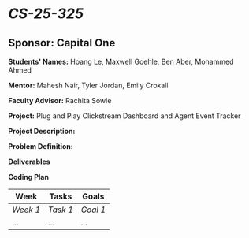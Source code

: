 # *CS-25-325*
## **Sponsor:** Capital One

**Students' Names:** Hoang Le, Maxwell Goehle, Ben Aber, Mohammed Ahmed

**Mentor:** Mahesh Nair, Tyler Jordan, Emily Croxall

**Faculty Advisor:** Rachita Sowle

**Project:** Plug and Play Clickstream Dashboard and Agent Event Tracker

**Project Description:**

**Problem Definition:**

**Deliverables**

**Coding Plan**

| Week | Tasks | Goals |
|------|-------|-------|
| _Week 1_ | _Task 1_ | _Goal 1_ |
| ... | ... | ... |

